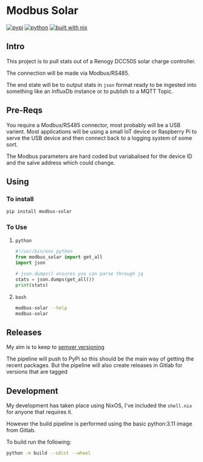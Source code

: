# Modbus Solar

[![pypi](https://img.shields.io/pypi/v/modbus-solar.svg)](https://pypi.org/project/modbus-solar/)
[![python](https://img.shields.io/pypi/pyversions/modbus-solar.svg)](https://pypi.org/project/modbus-solar/)
[![built with nix](https://builtwithnix.org/badge.svg)](https://builtwithnix.org)

## Intro

This project is to pull stats out of a Renogy DCC50S solar charge controller.

The connection will be made via Modbus/RS485.

The end state will be to output stats in `json` format ready to be ingested into something like an InfluxDb instance or to publish to a MQTT Topic.

## Pre-Reqs

You require a Modbus/RS485 connector, most probably will be a USB varient. Most applications will be using a small IoT device or Raspberry Pi to serve the USB device and then connect back to a logging system of some sort.

The Modbus parameters are hard coded but variabalised for the device ID and the salve address which could change.

## Using

### To install

```bash
pip install modbus-solar
```

### To Use

1. `python`

    ```python
    #!/usr/bin/env python
    from modbus_solar import get_all
    import json

    # json.dumps() ensures you can parse through jq
    stats = json.dumps(get_all())
    print(stats)
    ```

1. `bash`

    ```bash
    modbus-solar --help
    modbus-solar
    ```

## Releases

My aim is to keep to [semver versioning](https://semver.org/)

The pipeline will push to PyPi so this should be the main way of getting the recent packages. But the pipeline will also create releases in Gitlab for versions that are tagged

## Development

My development has taken place using NixOS, I've included the `shell.nix` for anyone that requires it.

However the build pipeline is performed using the basic python:3.11 image from Gitlab.

To build run the following:

```bash
python -m build --sdist --wheel
```
